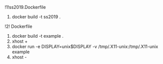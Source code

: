 !1!ss2019.Dockerfile
1. docker build -t ss2019 .


!2! Dockerfile
1. docker build -t example .
2. xhost +
3. docker run -e DISPLAY=unix$DISPLAY -v /tmp/.X11-unix:/tmp/.X11-unix example
4. xhost -

